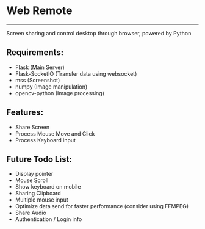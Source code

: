 # Web Remote
---
Screen sharing and control desktop through browser, powered by Python

## Requirements:
- Flask (Main Server)
- Flask-SocketIO (Transfer data using websocket)
- mss (Screenshot)
- numpy (Image manipulation)
- opencv-python (Image processing)

## Features:
- Share Screen
- Process Mouse Move and Click
- Process Keyboard input

## Future Todo List:
- Display pointer
- Mouse Scroll
- Show keyboard on mobile
- Sharing Clipboard
- Multiple mouse input
- Optimize data send for faster performance (consider using FFMPEG)
- Share Audio
- Authentication / Login info